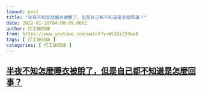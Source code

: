 ```yaml
---
layout: post
title: "半夜不知怎麼睡衣被脫了，但是自己都不知道是怎麼回事？"
date: 2022-01-18T04:00:09.000Z
author: 打工妹四妹
from: https://www.youtube.com/watch?v=WS3Oi259aa8
tags: [ 打工妹四妹 ]
categories: [ 打工妹四妹 ]
---
```

<!--1642478409000-->
[半夜不知怎麼睡衣被脫了，但是自己都不知道是怎麼回事？](https://www.youtube.com/watch?v=WS3Oi259aa8)
------

<div>

</div>
